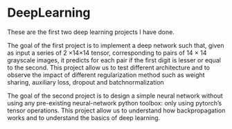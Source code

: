 # DeepLearning


These are the first two deep learning projects I have done. 

The goal of the first project is to implement a deep network such that, given as input a series of 2 ×14×14
tensor, corresponding to pairs of 14 × 14 grayscale images, it predicts for each pair if the first digit is
lesser or equal to the second.
This project allow us to test different architecture and to observe the impact of different regularization method 
such as weight sharing, auxiliary loss, dropout and batchnormalization 

The goal of the second project is to design a simple neural network without using any pre-existing neural-network
python toolbox: only using pytorch’s tensor operations. This project allow us to understand how backpropagation works 
and to understand the basics of deep learning.
